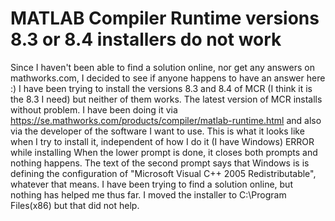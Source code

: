 
# MATLAB Compiler Runtime versions 8.3 or 8.4 installers do not work

Since I haven't been able to find a solution online, nor get any answers on mathworks.com, I decided to see if anyone happens to have an answer here :)
I have been trying to install the versions 8.3 and 8.4 of MCR (I think it is the 8.3 I need) but neither of them works. The latest version of MCR installs without problem. I have been doing it via https://se.mathworks.com/products/compiler/matlab-runtime.html and also via the developer of the software I want to use.
This is what it looks like when I try to install it, independent of how I do it (I have Windows)
ERROR while installing
When the lower prompt is done, it closes both prompts and nothing happens. The text of the second prompt says that Windows is is defining the configuration of "Microsoft Visual C++ 2005 Redistributable", whatever that means.
I have been trying to find a solution online, but nothing has helped me thus far. I moved the installer to C:\Program Files(x86) but that did not help.

        